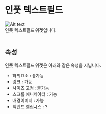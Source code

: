 # 인풋 텍스트필드
![Alt text](/img/property-textfield.png)<br />
인풋 텍스트필드 위젯입니다.<br /><br />


## 속성
인풋 텍스트필드 위젯은 아래와 같은 속성을 지닙니다.

* 하위요소 : 불가능
* 링크 : 가능
* 사이즈 고정 : 불가능
* 스크롤 애니메이터 : 가능
* 배경이미지 : 가능
* 백엔드 엘립시스 : ?
<br />

